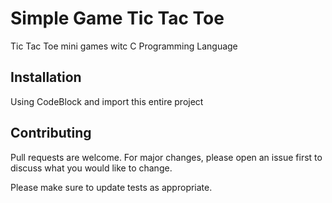 # Simple Game Tic Tac Toe

Tic Tac Toe mini games witc C Programming Language

## Installation
Using CodeBlock and import this entire project

## Contributing
Pull requests are welcome. For major changes, please open an issue first to discuss what you would like to change.

Please make sure to update tests as appropriate.

